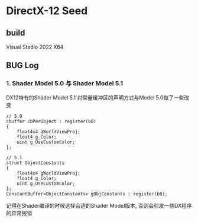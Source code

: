 # DirectX-12 Seed

## build 

Visual Stadio 2022 X64



## BUG Log

### 1. Shader Model 5.0 与 Shader Model 5.1

DX12特有的Shader Model 5.1 对常量缓冲区的声明方式与Model 5.0做了一些改变

```
// 5.0
cbuffer cbPerObject : register(b0)
{
	float4x4 gWorldViewProj;
	float4 g_Color;
	uint g_UseCustomColor;
};

// 5.1
struct ObjectConstants					
{
	float4x4 gWorldViewProj;
	float4 g_Color;
	uint g_UseCustomColor;
};
ConstantBuffer<ObjectConstants> gObjConstants : register(b0);
```

记得在Shader编译的时候选择合适的Shader Model版本, 否则会引发一些DX程序的异常报错

